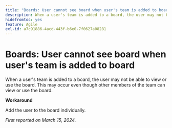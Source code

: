 ```yaml
---
title: "Boards: User cannot see board when user's team is added to board"
description: When a user's team is added to a board, the user may not be able to view or use the board. This may occur even though other members of the team can view or use the board. A workaround is available.
hidefromtoc: yes
feature: Agile
exl-id: a7c91886-4acd-443f-b6e0-7f0627a08281
---
```

# Boards: User cannot see board when user's team is added to board

When a user's team is added to a board, the user may not be able to view or use the board. This may occur even though other members of the team can view or use the board.

**Workaround**

Add the user to the board individually.

_First reported on March 15, 2024._
